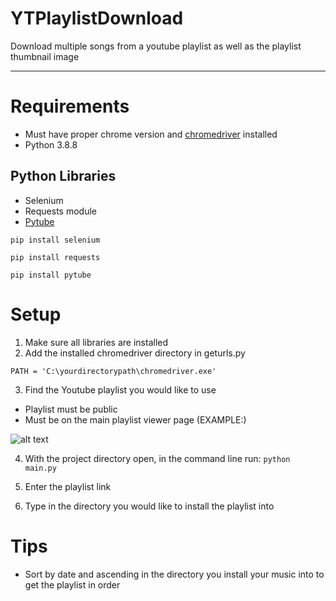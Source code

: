 # YTPlaylistDownload
Download multiple songs from a youtube playlist as well as the playlist thumbnail image

---

# Requirements 
- Must have proper chrome version and <a href="https://chromedriver.chromium.org/downloads">chromedriver</a> installed 
- Python 3.8.8  </br>

## Python Libraries
- Selenium 
- Requests module 
- <a href="https://pypi.org/project/pytube/">Pytube</a> </br>

 ```pip install selenium```  </br>

 ```pip install requests```

```pip install pytube```



# Setup
1) Make sure all libraries are installed
2) Add the installed chromedriver directory in  geturls.py

`PATH = 'C:\yourdirectorypath\chromedriver.exe'`

3) Find the Youtube playlist you would like to use

- Playlist must be public
- Must be on the main playlist viewer page (EXAMPLE:)

![alt text](images\playlist_page_example.png)

4) With the project directory open, in the command line run:  `python main.py`

5) Enter the playlist link

6) Type in the directory you would like to install the playlist into


# Tips
- Sort by date and ascending in the directory you install your music into to get the playlist in order